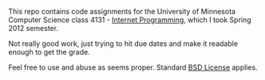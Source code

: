 This repo contains code assignments for the
University of Minnesota Computer Science class 4131 -
[Internet Programming](http://www-users.cselabs.umn.edu/classes/Spring-2012/csci4131/),
which I took Spring 2012 semester.

Not really good work, just trying to hit due
dates and make it readable enough to get the grade.

Feel free to use and abuse as seems proper.
Standard [BSD License](http://www.opensource.org/licenses/bsd-license.php)
applies.
